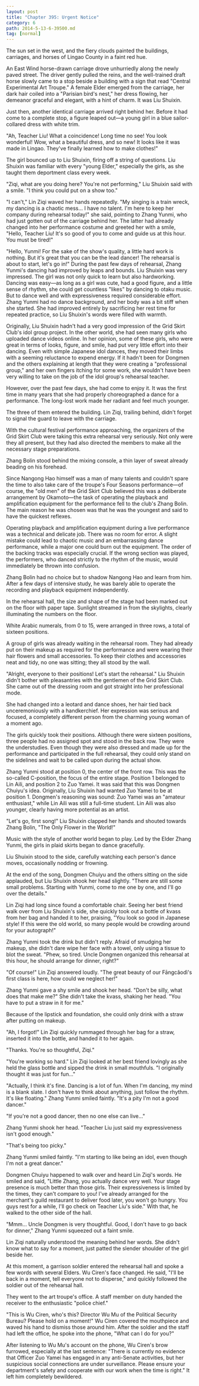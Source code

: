 ```yaml
---
layout: post
title: "Chapter 395: Urgent Notice"
category: 6
path: 2014-5-13-6-39500.md
tag: [normal]
---
```


The sun set in the west, and the fiery clouds painted the buildings, carriages, and horses of Lingao County in a faint red hue.

An East Wind horse-drawn carriage drove unhurriedly along the newly paved street. The driver gently pulled the reins, and the well-trained draft horse slowly came to a stop beside a building with a sign that read "Central Experimental Art Troupe." A female Elder emerged from the carriage, her dark hair coiled into a "Parisian bird's nest," her dress flowing, her demeanor graceful and elegant, with a hint of charm. It was Liu Shuixin.

Just then, another identical carriage arrived right behind her. Before it had come to a complete stop, a figure leaped out—a young girl in a blue sailor-collared dress with white trim.

"Ah, Teacher Liu! What a coincidence! Long time no see! You look wonderful! Wow, what a beautiful dress, and so new! It looks like it was made in Lingao. They've finally learned how to make clothes!"

The girl bounced up to Liu Shuixin, firing off a string of questions. Liu Shuixin was familiar with every "young Elder," especially the girls, as she taught them deportment class every week.

"Ziqi, what are you doing here? You're not performing," Liu Shuixin said with a smile. "I think you could put on a show too."

"I can't," Lin Ziqi waved her hands repeatedly. "My singing is a train wreck, my dancing is a chaotic mess... I have no talent. I'm here to keep her company during rehearsal today!" she said, pointing to Zhang Yunmi, who had just gotten out of the carriage behind her. The latter had already changed into her performance costume and greeted her with a smile, "Hello, Teacher Liu! It's so good of you to come and guide us at this hour. You must be tired!"

"Hello, Yunmi! For the sake of the show's quality, a little hard work is nothing. But it's great that you can be the lead dancer! The rehearsal is about to start, let's go in!" During the past few days of rehearsal, Zhang Yunmi's dancing had improved by leaps and bounds. Liu Shuixin was very impressed. The girl was not only quick to learn but also hardworking. Dancing was easy—as long as a girl was cute, had a good figure, and a little sense of rhythm, she could get countless "likes" by dancing to otaku music. But to dance well and with expressiveness required considerable effort. Zhang Yunmi had no dance background, and her body was a bit stiff when she started. She had improved entirely by sacrificing her rest time for repeated practice, so Liu Shuixin's words were filled with warmth.

Originally, Liu Shuixin hadn't had a very good impression of the Grid Skirt Club's idol group project. In the other world, she had seen many girls who uploaded dance videos online. In her opinion, some of these girls, who were great in terms of looks, figure, and smile, had put very little effort into their dancing. Even with simple Japanese idol dances, they moved their limbs with a seeming reluctance to expend energy. If it hadn't been for Dongmen and the others explaining at length that they were creating a "professional group," and her own fingers itching for some work, she wouldn't have been very willing to take on the job of the idol group's rehearsal teacher.

However, over the past few days, she had come to enjoy it. It was the first time in many years that she had properly choreographed a dance for a performance. The long-lost work made her radiant and feel much younger.

The three of them entered the building. Lin Ziqi, trailing behind, didn't forget to signal the guard to leave with the carriage.

With the cultural festival performance approaching, the organizers of the Grid Skirt Club were taking this extra rehearsal very seriously. Not only were they all present, but they had also directed the members to make all the necessary stage preparations.

Zhang Bolin stood behind the mixing console, a thin layer of sweat already beading on his forehead.

Since Nangong Hao himself was a man of many talents and couldn't spare the time to also take care of the troupe's Four Seasons performance—of course, the "old men" of the Grid Skirt Club believed this was a deliberate arrangement by Okamoto—the task of operating the playback and amplification equipment for the performance fell to the club's Zhang Bolin. The main reason he was chosen was that he was the youngest and said to have the quickest reflexes.

Operating playback and amplification equipment during a live performance was a technical and delicate job. There was no room for error. A slight mistake could lead to chaotic music and an embarrassing dance performance, while a major one could burn out the equipment. The order of the backing tracks was especially crucial. If the wrong section was played, the performers, who danced strictly to the rhythm of the music, would immediately be thrown into confusion.

Zhang Bolin had no choice but to shadow Nangong Hao and learn from him. After a few days of intensive study, he was barely able to operate the recording and playback equipment independently.

In the rehearsal hall, the size and shape of the stage had been marked out on the floor with paper tape. Sunlight streamed in from the skylights, clearly illuminating the numbers on the floor.

White Arabic numerals, from 0 to 15, were arranged in three rows, a total of sixteen positions.

A group of girls was already waiting in the rehearsal room. They had already put on their makeup as required for the performance and were wearing their hair flowers and small accessories. To keep their clothes and accessories neat and tidy, no one was sitting; they all stood by the wall.

"Alright, everyone to their positions! Let's start the rehearsal." Liu Shuixin didn't bother with pleasantries with the gentlemen of the Grid Skirt Club. She came out of the dressing room and got straight into her professional mode.

She had changed into a leotard and dance shoes, her hair tied back unceremoniously with a handkerchief. Her expression was serious and focused, a completely different person from the charming young woman of a moment ago.

The girls quickly took their positions. Although there were sixteen positions, three people had no assigned spot and stood in the back row. They were the understudies. Even though they were also dressed and made up for the performance and participated in the full rehearsal, they could only stand on the sidelines and wait to be called upon during the actual show.

Zhang Yunmi stood at position 0, the center of the front row. This was the so-called C-position, the focus of the entire stage. Position 1 belonged to Lin Aili, and position 2 to Zuo Yamei. It was said that this was Dongmen Chuiyu's idea. Originally, Liu Shuixin had wanted Zuo Yamei to be at position 1. Dongmen's reasoning was sound: Zuo Yamei was an "amateur enthusiast," while Lin Aili was still a full-time student. Lin Aili was also younger, clearly having more potential as an artist.

"Let's go, first song!" Liu Shuixin clapped her hands and shouted towards Zhang Bolin, "The Only Flower in the World!"

Music with the style of another world began to play. Led by the Elder Zhang Yunmi, the girls in plaid skirts began to dance gracefully.

Liu Shuixin stood to the side, carefully watching each person's dance moves, occasionally nodding or frowning.

At the end of the song, Dongmen Chuiyu and the others sitting on the side applauded, but Liu Shuixin shook her head slightly. "There are still some small problems. Starting with Yunmi, come to me one by one, and I'll go over the details."

Lin Ziqi had long since found a comfortable chair. Seeing her best friend walk over from Liu Shuixin's side, she quickly took out a bottle of kvass from her bag and handed it to her, praising, "You look so good in Japanese style! If this were the old world, so many people would be crowding around for your autograph!"

Zhang Yunmi took the drink but didn't reply. Afraid of smudging her makeup, she didn't dare wipe her face with a towel, only using a tissue to blot the sweat. "Phew, so tired. Uncle Dongmen organized this rehearsal at this hour, he should arrange for dinner, right?"

"Of course!" Lin Ziqi answered loudly. "The great beauty of our Fāngcǎodì's first class is here, how could we neglect her!"

Zhang Yunmi gave a shy smile and shook her head. "Don't be silly, what does that make me?" She didn't take the kvass, shaking her head. "You have to put a straw in it for me."

Because of the lipstick and foundation, she could only drink with a straw after putting on makeup.

"Ah, I forgot!" Lin Ziqi quickly rummaged through her bag for a straw, inserted it into the bottle, and handed it to her again.

"Thanks. You're so thoughtful, Ziqi."

"You're working so hard." Lin Ziqi looked at her best friend lovingly as she held the glass bottle and sipped the drink in small mouthfuls. "I originally thought it was just for fun..."

"Actually, I think it's fine. Dancing is a lot of fun. When I'm dancing, my mind is a blank slate. I don't have to think about anything, just follow the rhythm. It's like floating." Zhang Yunmi smiled faintly. "It's a pity I'm not a good dancer."

"If you're not a good dancer, then no one else can live..."

Zhang Yunmi shook her head. "Teacher Liu just said my expressiveness isn't good enough."

"That's being too picky."

Zhang Yunmi smiled faintly. "I'm starting to like being an idol, even though I'm not a great dancer."

Dongmen Chuiyu happened to walk over and heard Lin Ziqi's words. He smiled and said, "Little Zhang, you actually dance very well. Your stage presence is much better than those girls. Their expressiveness is limited by the times, they can't compare to you! I've already arranged for the merchant's guild restaurant to deliver food later, you won't go hungry. You guys rest for a while, I'll go check on Teacher Liu's side." With that, he walked to the other side of the hall.

"Mmm... Uncle Dongmen is very thoughtful. Good, I don't have to go back for dinner," Zhang Yunmi squeezed out a faint smile.

Lin Ziqi naturally understood the meaning behind her words. She didn't know what to say for a moment, just patted the slender shoulder of the girl beside her.

At this moment, a garrison soldier entered the rehearsal hall and spoke a few words with several Elders. Wu Ciren's face changed. He said, "I'll be back in a moment, tell everyone not to disperse," and quickly followed the soldier out of the rehearsal hall.

They went to the art troupe's office. A staff member on duty handed the receiver to the enthusiastic "police chief."

"This is Wu Ciren, who's this? Director Wu Mu of the Political Security Bureau? Please hold on a moment!" Wu Ciren covered the mouthpiece and waved his hand to dismiss those around him. After the soldier and the staff had left the office, he spoke into the phone, "What can I do for you?"

After listening to Wu Mu's account on the phone, Wu Ciren's brow furrowed, especially at the last sentence: "There is currently no evidence that Officer Zuo Yamei has engaged in any anti-Senate activities, but her suspicious social connections are under surveillance. Please ensure your department's safety and cooperate with our work when the time is right." It left him completely bewildered.